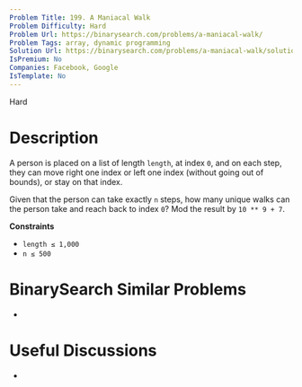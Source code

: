 ```yaml
---
Problem Title: 199. A Maniacal Walk
Problem Difficulty: Hard
Problem Url: https://binarysearch.com/problems/a-maniacal-walk/
Problem Tags: array, dynamic programming
Solution Url: https://binarysearch.com/problems/a-maniacal-walk/solutions/
IsPremium: No
Companies: Facebook, Google
IsTemplate: No
---
```


<span style="color: ;">Hard</span>

# Description

A person is placed on a list of length `length`, at index `0`, and on each step, they can move right one index or left one index (without going out of bounds), or stay on that index.

Given that the person can take exactly `n` steps, how many unique walks can the person take and reach back to index `0`? Mod the result by `10 ** 9 + 7`.

**Constraints**

- `length ≤ 1,000`
- `n ≤ 500`

# BinarySearch Similar Problems

- []()

# Useful Discussions

- []()
